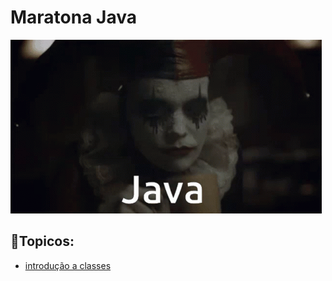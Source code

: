 # Maratona Java
![img.png](img.png)

## 📒Topicos:
 - [introdução a classes](https://github.com/leomoreiradev/Maratona-Java/tree/main/src/main/java/com/leomoreiradev/javacore/Aintroducaoclasses)
